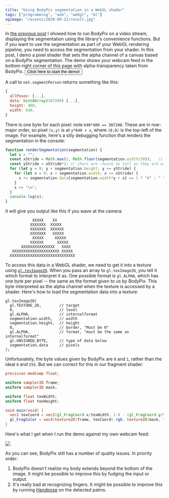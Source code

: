 ```yaml
---
title: "Using BodyPix segmentation in a WebGL shader"
tags: ["programming", "web", "webgl", "ml"]
ogimage: "/assets/2020-09-22/result.jpg"
---
```


In [the previous post](/2020/09/23/running-bodypix-on-a-video-stream/)
I showed how to run BodyPix on a video stream,
displaying the segmentation using the library's convenience functions.
But if you want to use the segmentation as part of your WebGL rendering pipeline,
you need to access the segmentation from your shader.
In this post, 
I demo a pixel shader 
that sets the alpha channel of a canvas 
based on a BodyPix segmentation.
The demo shows your webcam feed in the bottom-right corner of this page
with alpha-transparency taken from BodyPix.
<button onclick="main(); this.onclick=null">Click here to start the demo!</button>

A call to `net.segmentPerson` returns something like this:

```js
{
  allPoses: [...],
  data: Uint8Array(307200) [...],
  height: 480,
  width: 640,
}
```

There is one byte for each pixel: note `640*480 == 307200`.
These are in row-major order,
so pixel `(x,y)` is at `y*640 + x`,
where `(0,0)` is the top-left of the image.
For example, here's a silly debugging function that renders the segmentation in the console:

```js
function renderSegmentation(segmentation) {
  let s = "";
  const xStride = Math.max(1, Math.floor(segmentation.width/30));   // ~30 wide
  const yStride = xStride*2; // chars are ~twice as tall as they are wide
  for (let y = 0; y < segmentation.height; y += yStride) {
    for (let x = 0; x < segmentation.width; x += xStride) {
      s += segmentation.data[segmentation.width*y + x] == 1 ? "X" : " ";
    }
    s += "\n";
  }
  console.log(s);
}
```

It will give you output like this if you wave at the camera:

```
            XXXXX    XX        
           XXXXXXX  XXXXX      
           XXXXXXX  XXXXXX     
           XXXXXXX   XXXXX     
            XXXXX     XXXXX    
           XXXXXX      XXXXX   
       XXXXXXXXXXXXXXX   XXXX  
   XXXXXXXXXXXXXXXXXXXXX XXXXX 
  XXXXXXXXXXXXXXXXXXXXXXXXXXXXX
```

To access this data in a WebGL shader,
we need to get it into a texture using [`gl.texImage2D`](https://developer.mozilla.org/en-US/docs/Web/API/WebGLRenderingContext/texImage2D).
When you pass an array to `gl.texImage2D`,
you tell it which format to interpret it as.
One possible format is `gl.ALPHA`,
which has one byte per pixel -- the same as the format given to us by BodyPix.
This byte interpreted as the alpha channel when the texture is accessed by a shader.
Here's how to load the segmentation data into a texture:

```
gl.texImage2D(
  gl.TEXTURE_2D,        // target 
  0,                    // level
  gl.ALPHA,             // internalformat
  segmentation.width,   // width
  segmentation.height,  // height
  0,                    // border, "Must be 0"
  gl.ALPHA,             // format, "must be the same as internalformat"
  gl.UNSIGNED_BYTE,     // type of data below
  segmentation.data     // pixels
);
```

Unfortunately, the byte values given by BodyPix are `0` and `1`,
rather than the ideal `0` and `255`.
But we can correct for this in our fragment shader:

```glsl
precision mediump float;

uniform sampler2D frame;
uniform sampler2D mask;

uniform float texWidth;
uniform float texHeight;

void main(void) {
  vec2 texCoord = vec2(gl_FragCoord.x/texWidth, 1.0 - (gl_FragCoord.y/texHeight));
  gl_FragColor = vec4(texture2D(frame, texCoord).rgb, texture2D(mask, texCoord).a * 255.);
}
```

Here's what I get when I run the demo against my own webcam feed:

<p><img src="{% link assets/2020-09-22/result.jpg %}"/></p>

As you can see, BodyPix still has a number of quality issues.
In priority order:

1. BodyPix doesn't realize my body extends beyond the bottom of the image.
   It might be possible to improve this by fudging the input or output.
1. It's really bad at recognizing fingers.
   It might be possible to improve this by running [Handpose](https://github.com/tensorflow/tfjs-models/tree/master/handpose)
   on the detected palms.

<canvas id="display" style="position: fixed; bottom: 0; right: 0;"></canvas>

<script src="https://cdn.jsdelivr.net/npm/@tensorflow/tfjs@2.4"></script>

<script src="https://cdn.jsdelivr.net/npm/@tensorflow-models/body-pix@2.0"></script>

<script id="fragment-shader" type="glsl">
  precision mediump float;
  
  uniform sampler2D frame;
  uniform sampler2D mask;

  uniform float texWidth;
  uniform float texHeight;

  void main(void) {
    vec2 texCoord = vec2(gl_FragCoord.x/texWidth, 1.0 - (gl_FragCoord.y/texHeight));
    gl_FragColor = vec4(texture2D(frame, texCoord).rgb, texture2D(mask, texCoord).a * 255.);
  }
</script>
<video id="webcam" style="display: none;"></video>

<script>
  const webcamVideoEl = document.getElementById('webcam');
  const displayCanvasEl = document.getElementById("display");
  const gl = displayCanvasEl.getContext("webgl", { premultipliedAlpha: false });

  const vs = gl.createShader(gl.VERTEX_SHADER);
  gl.shaderSource(vs, 'attribute vec2 c; void main(void) { gl_Position=vec4(c, 0.0, 1.0); }');
  gl.compileShader(vs);

  const fs = gl.createShader(gl.FRAGMENT_SHADER);
  gl.shaderSource(fs, document.getElementById("fragment-shader").innerText);
  gl.compileShader(fs);
  if (!gl.getShaderParameter(fs, gl.COMPILE_STATUS)) {
    console.error(gl.getShaderInfoLog(fs));
  }

  const prog = gl.createProgram();
  gl.attachShader(prog, vs);
  gl.attachShader(prog, fs);
  gl.linkProgram(prog);
  gl.useProgram(prog);

  const vb = gl.createBuffer();
  gl.bindBuffer(gl.ARRAY_BUFFER, vb);
  gl.bufferData(gl.ARRAY_BUFFER, new Float32Array([ -1,1,  -1,-1,  1,-1,  1,1 ]), gl.STATIC_DRAW);

  const coordLoc = gl.getAttribLocation(prog, 'c');
  gl.vertexAttribPointer(coordLoc, 2, gl.FLOAT, false, 0, 0);
  gl.enableVertexAttribArray(coordLoc);

  gl.activeTexture(gl.TEXTURE0);
  const frame = gl.createTexture();
  gl.bindTexture(gl.TEXTURE_2D, frame);
  gl.texParameteri(gl.TEXTURE_2D, gl.TEXTURE_WRAP_S, gl.CLAMP_TO_EDGE);
  gl.texParameteri(gl.TEXTURE_2D, gl.TEXTURE_WRAP_T, gl.CLAMP_TO_EDGE);
  gl.texParameteri(gl.TEXTURE_2D, gl.TEXTURE_MIN_FILTER, gl.LINEAR);
  
  gl.activeTexture(gl.TEXTURE1);
  const background = gl.createTexture();
  gl.bindTexture(gl.TEXTURE_2D, background);
  gl.texParameteri(gl.TEXTURE_2D, gl.TEXTURE_WRAP_S, gl.CLAMP_TO_EDGE);
  gl.texParameteri(gl.TEXTURE_2D, gl.TEXTURE_WRAP_T, gl.CLAMP_TO_EDGE);
  gl.texParameteri(gl.TEXTURE_2D, gl.TEXTURE_MIN_FILTER, gl.LINEAR);

  const frameTexLoc = gl.getUniformLocation(prog, "frame");
  const maskTexLoc = gl.getUniformLocation(prog, "mask");
  const texWidthLoc = gl.getUniformLocation(prog, "texWidth");
  const texHeightLoc = gl.getUniformLocation(prog, "texHeight");

  async function main() {
    const stream = await navigator.mediaDevices.getUserMedia({ video: { facingMode: 'user' } });
    webcamVideoEl.srcObject = stream;
    webcamVideoEl.play();
    const net = await bodyPix.load({
      architecture: 'MobileNetV1',
      outputStride: 16,
      multiplier: 0.75,
      quantBytes: 2
    });

    function renderLoop(now, metadata) {
      displayCanvasEl.width = metadata.width;
      displayCanvasEl.height = metadata.height;
      gl.viewport(0, 0, metadata.width, metadata.height);
      gl.activeTexture(gl.TEXTURE0);
      gl.texImage2D(gl.TEXTURE_2D, 0, gl.RGB, gl.RGB, gl.UNSIGNED_BYTE, webcamVideoEl);
      gl.uniform1i(frameTexLoc, 0);
      gl.uniform1i(maskTexLoc, 1);
      gl.uniform1f(texWidthLoc, metadata.width);
      gl.uniform1f(texHeightLoc, metadata.height);
      gl.drawArrays(gl.TRIANGLE_FAN, 0, 4);

      webcamVideoEl.requestVideoFrameCallback(renderLoop);
    }
    webcamVideoEl.requestVideoFrameCallback(renderLoop);

    async function segmentLoop(now, metadata) {
      // Work around this bug: https://github.com/tensorflow/tfjs-models/pull/523
      webcamVideoEl.width = metadata.width;
      webcamVideoEl.height = metadata.height;

      const segmentation = await net.segmentPerson(webcamVideoEl, { 
        internalResolution: 'high',  // does make a difference; TODO investigate what precisely this does
        maxDetections: 1,
        segmentationThreshold: 0.7,
        flipHorizontal: false,
        scoreThreshold: 0.2
      });

      gl.activeTexture(gl.TEXTURE1);
      gl.texImage2D(
        gl.TEXTURE_2D,        // target 
        0,                    // level
        gl.ALPHA,             // internalformat
        segmentation.width,   // width
        segmentation.height,  // height
        0,                    // border, "Must be 0"
        gl.ALPHA,             // format, "must be the same as internalformat"
        gl.UNSIGNED_BYTE,     // type of data below
        segmentation.data     // pixels
      );

      webcamVideoEl.requestVideoFrameCallback(segmentLoop);
    }
    webcamVideoEl.requestVideoFrameCallback(segmentLoop);
  };
</script>
